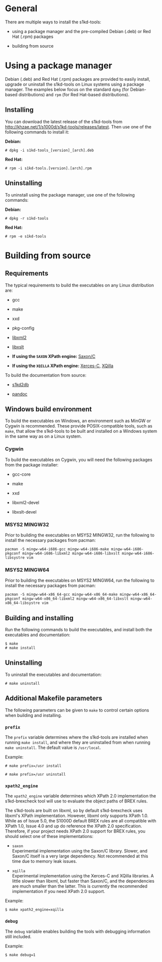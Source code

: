 # General

There are multiple ways to install the s1kd-tools:

  - using a package manager and the pre-compiled Debian (.deb) or Red
    Hat (.rpm) packages

  - building from source

# Using a package manager

Debian (.deb) and Red Hat (.rpm) packages are provided to easily
install, upgrade or uninstall the s1kd-tools on Linux systems using a
package manager. The examples below focus on the standard `dpkg` (for
Debian-based distributions) and `rpm` (for Red Hat-based distributions).

## Installing

You can download the latest release of the s1kd-tools from
<http://khzae.net/1/s1000d/s1kd-tools/releases/latest>. Then use one of
the following commands to install it:

**Debian:**

    # dpkg -i s1kd-tools_[version]_[arch].deb

**Red Hat:**

    # rpm -i s1kd-tools.[version].[arch].rpm

## Uninstalling

To uninstall using the package manager, use one of the following
commands:

**Debian:**

    # dpkg -r s1kd-tools

**Red Hat:**

    # rpm -e s1kd-tools

# Building from source

## Requirements

The typical requirements to build the executables on any Linux
distribution are:

  - gcc

  - make

  - xxd

  - pkg-config

  - [libxml2](https://gitlab.gnome.org/GNOME/libxml2)

  - [libxslt](https://gitlab.gnome.org/GNOME/libxslt)

  - **If using the `SAXON` XPath engine:**
    [Saxon/C](https://www.saxonica.com/saxon-c/index.xml)

  - **If using the `XQILLA` XPath engine:**
    [Xerces-C](https://xerces.apache.org/xerces-c/),
    [XQilla](http://xqilla.sourceforge.net/HomePage)

To build the documentation from source:

  - [s1kd2db](http://github.com/kibook/s1kd2db)

  - [pandoc](https://pandoc.org/)

## Windows build environment

To build the executables on Windows, an environment such as MinGW or
Cygwin is recommended. These provide POSIX-compatible tools, such as
`make`, that allow the s1kd-tools to be built and installed on a Windows
system in the same way as on a Linux system.

### Cygwin

To build the executables on Cygwin, you will need the following packages
from the package installer:

  - gcc-core

  - make

  - xxd

  - libxml2-devel

  - libxslt-devel

### MSYS2 MINGW32

Prior to building the executables on MSYS2 MINGW32, run the following to
install the necessary packages from pacman:

    pacman -S mingw-w64-i686-gcc mingw-w64-i686-make mingw-w64-i686-pkgconf mingw-w64-i686-libxml2 mingw-w64-i686-libxslt mingw-w64-i686-libsystre vim

### MSYS2 MINGW64

Prior to building the executables on MSYS2 MINGW64, run the following to
install the necessary packages from pacman:

    pacman -S mingw-w64-x86_64-gcc mingw-w64-x86_64-make mingw-w64-x86_64-pkgconf mingw-w64-x86_64-libxml2 mingw-w64-x86_64-libxslt mingw-w64-x86_64-libsystre vim

## Building and installing

Run the following commands to build the executables, and install both
the executables and documentation:

    $ make
    # make install

## Uninstalling

To uninstall the executables and documentation:

    # make uninstall

## Additional Makefile parameters

The following parameters can be given to `make` to control certain
options when building and installing.

### `prefix`

The `prefix` variable determines where the s1kd-tools are installed when
running `make install`, and where they are uninstalled from when running
`make uninstall`. The default value is `/usr/local`.

Example:

    # make prefix=/usr install

    # make prefix=/usr uninstall

### `xpath2_engine`

The `xpath2_engine` variable determines which XPath 2.0 implementation
the s1kd-brexcheck tool will use to evaluate the object paths of BREX
rules.

The s1kd-tools are built on libxml, so by default s1kd-brexcheck uses
libxml's XPath implementation. However, libxml only supports XPath 1.0.
While as of Issue 5.0, the S1000D default BREX rules are all compatible
with XPath 1.0, Issue 4.0 and up do reference the XPath 2.0
specification. Therefore, if your project needs XPath 2.0 support for
BREX rules, you should select one of these implementations:

  - `saxon`  
    Experimental implementation using the Saxon/C library. Slower, and
    Saxon/C itself is a very large dependency. Not recommended at this
    time due to memory leak issues.

  - `xqilla`  
    Experimental implementation using the Xerces-C and XQilla libraries.
    A little slower than libxml, but faster than Saxon/C, and the
    dependencies are much smaller than the latter. This is currently the
    recommended implementation if you need XPath 2.0 support.

Example:

    $ make xpath2_engine=xqilla

### `debug`

The `debug` variable enables building the tools with debugging
information still included.

Example:

    $ make debug=1
